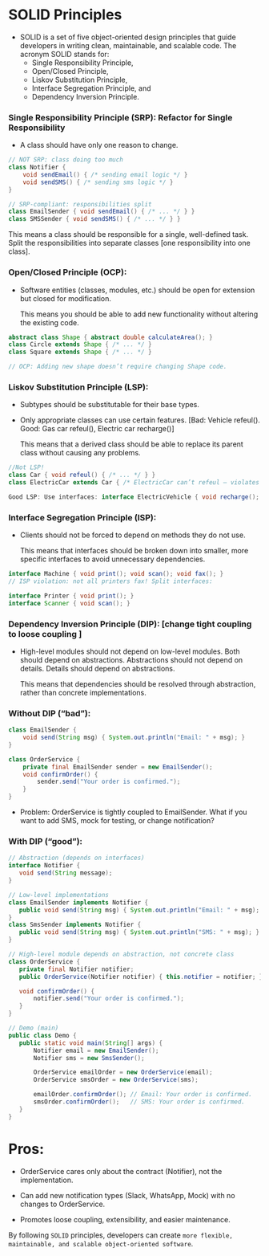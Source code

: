 # SOLID Principles

* SOLID is a set of five object-oriented design principles that guide developers
  in writing clean, maintainable, and scalable code. The acronym SOLID stands for:
  * Single Responsibility Principle,
  * Open/Closed Principle,
  * Liskov Substitution Principle,
  * Interface Segregation Principle, and
  * Dependency Inversion Principle.
###	Single Responsibility Principle (SRP): Refactor for Single Responsibility

* A class should have only one reason to change.
```java
// NOT SRP: class doing too much
class Notifier {
    void sendEmail() { /* sending email logic */ }
    void sendSMS() { /* sending sms logic */ }
}

// SRP-compliant: responsibilities split
class EmailSender { void sendEmail() { /* ... */ } }
class SMSSender { void sendSMS() { /* ... */ } }
```  
  This means a class should be responsible for a single, well-defined task. Split the responsibilities into separate classes [one responsibility into one class].

###	Open/Closed Principle (OCP):
* Software entities (classes, modules, etc.) should be open for extension but closed for modification.

  This means you should be able to add new functionality without altering the existing code. 
```java
abstract class Shape { abstract double calculateArea(); }
class Circle extends Shape { /* ... */ }
class Square extends Shape { /* ... */ }

// OCP: Adding new shape doesn’t require changing Shape code.
```
###	Liskov Substitution Principle (LSP): ## 
* Subtypes should be substitutable for their base types.
* Only appropriate classes can use certain features. [Bad: Vehicle refeul(). Good: Gas car refeul(), Electric car recharge()]
 
  This means that a derived class should be able to replace its parent class without causing any problems. 
```java
//Not LSP!
class Car { void refeul() { /* ... */ } }
class ElectricCar extends Car { /* ElectricCar can’t refeul – violates LSP! */ }

Good LSP: Use interfaces: interface ElectricVehicle { void recharge(); }
```

###	Interface Segregation Principle (ISP):
* Clients should not be forced to depend on methods they do not use.

  This means that interfaces should be broken down into smaller, more specific interfaces to avoid unnecessary dependencies. 
```java
interface Machine { void print(); void scan(); void fax(); }
// ISP violation: not all printers fax! Split interfaces:

interface Printer { void print(); }
interface Scanner { void scan(); }
```
###	Dependency Inversion Principle (DIP): [change tight coupling to loose coupling ]

* High-level modules should not depend on low-level modules. Both should depend on abstractions. Abstractions should not depend on details. Details should depend on abstractions.

  This means that dependencies should be resolved through abstraction, rather than concrete implementations.

### Without DIP (“bad”): ##
```java
class EmailSender {
    void send(String msg) { System.out.println("Email: " + msg); }
}

class OrderService {
    private final EmailSender sender = new EmailSender();
    void confirmOrder() {
        sender.send("Your order is confirmed.");
    }
}
```
* Problem: OrderService is tightly coupled to EmailSender. What if you want to add SMS, mock for testing, or change notification?

 ### With DIP (“good”): ##
 ```java
// Abstraction (depends on interfaces)
interface Notifier {
    void send(String message);
}

// Low-level implementations
class EmailSender implements Notifier {
    public void send(String msg) { System.out.println("Email: " + msg); }
}
class SmsSender implements Notifier {
    public void send(String msg) { System.out.println("SMS: " + msg); }
}

// High-level module depends on abstraction, not concrete class
class OrderService {
    private final Notifier notifier;
    public OrderService(Notifier notifier) { this.notifier = notifier; }

    void confirmOrder() {
        notifier.send("Your order is confirmed.");
    }
}

// Demo (main)
public class Demo {
    public static void main(String[] args) {
        Notifier email = new EmailSender();
        Notifier sms = new SmsSender();

        OrderService emailOrder = new OrderService(email);
        OrderService smsOrder = new OrderService(sms);

        emailOrder.confirmOrder(); // Email: Your order is confirmed.
        smsOrder.confirmOrder();   // SMS: Your order is confirmed.
    }
}
```
# Pros:
* OrderService cares only about the contract (Notifier), not the implementation.

* Can add new notification types (Slack, WhatsApp, Mock) with no changes to OrderService.

* Promotes loose coupling, extensibility, and easier maintenance.
  
By following `SOLID` principles, developers can create `more flexible, maintainable, and scalable object-oriented software`. 

